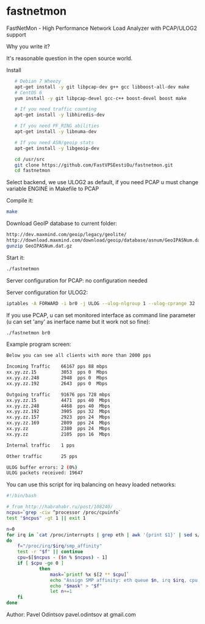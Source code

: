 fastnetmon
===========

FastNetMon - High Performance Network Load Analyzer with PCAP/ULOG2 support

Why you write it?

It's reasonable question in the open source world. 

Install

```bash
   # Debian 7 Wheezy
   apt-get install -y git libpcap-dev g++ gcc libboost-all-dev make
   # CentOS 6
   yum install -y git libpcap-devel gcc-c++ boost-devel boost make

   # If you need traffic counting
   apt-get install -y libhiredis-dev

   # If you need PF_RING abilities 
   apt-get install -y libnuma-dev

   # If you need ASN/geoip stats
   apt-get install -y libgeoip-dev 

   cd /usr/src
   git clone https://github.com/FastVPSEestiOu/fastnetmon.git
   cd fastnetmon
```

Select backend, we use ULOG2 as default, if you need PCAP u must change variable ENGINE in Makefile to PCAP

Compile it:
```bash
make
```

Download GeoIP database to current folder:
```bash
http://dev.maxmind.com/geoip/legacy/geolite/
http://download.maxmind.com/download/geoip/database/asnum/GeoIPASNum.dat.gz
gunzip GeoIPASNum.dat.gz
```

Start it:
```bash
./fastnetmon
```
Server configuration for PCAP:
 no configuration needed

Server configuration for ULOG2:
```bash
iptables -A FORWARD -i br0 -j ULOG --ulog-nlgroup 1 --ulog-cprange 32 --ulog-qthreshold 45
```

If you use PCAP, u can set monitored interface as command line parameter (u can set 'any' as inerface name but it work not so fine):
```bash
./fastnetmon br0
``` 

Example program screen:
```bash
Below you can see all clients with more than 2000 pps

Incoming Traffic    66167 pps 88 mbps
xx.yy.zz.15         3053  pps 0  Mbps
xx.yy.zz.248        2948  pps 0  Mbps
xx.yy.zz.192        2643  pps 0  Mbps

Outgoing traffic    91676 pps 728 mbps
xx.yy.zz.15         4471  pps 40  Mbps
xx.yy.zz.248        4468  pps 40  Mbps
xx.yy.zz.192        3905  pps 32  Mbps
xx.yy.zz.157        2923  pps 24  Mbps
xx.yy.zz.169        2809  pps 24  Mbps
xx.yy.zz            2380  pps 24  Mbps
xx.yy.zz            2105  pps 16  Mbps

Internal traffic    1 pps

Other traffic       25 pps

ULOG buffer errors: 2 (0%)
ULOG packets received: 19647
```

You can use this script for irq balancing on heavy loaded networks:
```bash
#!/bin/bash

# from http://habrahabr.ru/post/108240/
ncpus=`grep -ciw ^processor /proc/cpuinfo`
test "$ncpus" -gt 1 || exit 1

n=0
for irq in `cat /proc/interrupts | grep eth | awk '{print $1}' | sed s/\://g`
do
    f="/proc/irq/$irq/smp_affinity"
    test -r "$f" || continue
    cpu=$[$ncpus - ($n % $ncpus) - 1]
    if [ $cpu -ge 0 ]
            then
                mask=`printf %x $[2 ** $cpu]`
                echo "Assign SMP affinity: eth queue $n, irq $irq, cpu $cpu, mask 0x$mask"
                echo "$mask" > "$f"
                let n+=1
    fi
done
```

Author: Pavel Odintsov pavel.odintsov at gmail.com
